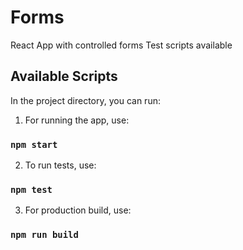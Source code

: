 # Forms
React App with controlled forms
Test scripts available

## Available Scripts

In the project directory, you can run:

1. For running the app, use:
### `npm start`

2. To run tests, use:
### `npm test`

3. For production build, use:
### `npm run build`
